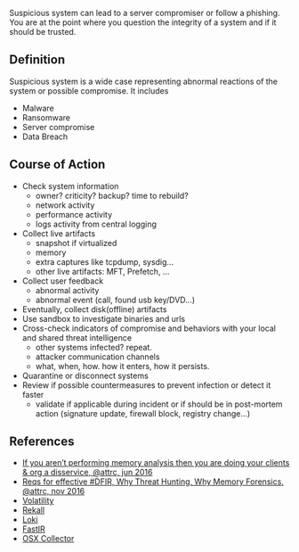 Suspicious system can lead to a server compromiser or follow a phishing.
You are at the point where you question the integrity of a system and if it should be trusted.

## Definition
Suspicious system is a wide case representing abnormal reactions of the system or possible compromise.
It includes

* Malware
* Ransomware
* Server compromise
* Data Breach

## Course of Action

* Check system information
    * owner? criticity? backup? time to rebuild?
    * network activity
    * performance activity
    * logs activity from central logging
* Collect live artifacts
    * snapshot if virtualized
    * memory
    * extra captures like tcpdump, sysdig...
    * other live artifacts: MFT, Prefetch, ...
* Collect user feedback
    * abnormal activity
    * abnormal event (call, found usb key/DVD...)
* Eventually, collect disk(offline) artifacts
* Use sandbox to investigate binaries and urls
* Cross-check indicators of compromise and behaviors with your local and shared threat intelligence
    * other systems infected? repeat.
    * attacker communication channels
    * what, when, how. how it enters, how it persists.
* Quarantine or disconnect systems
* Review if possible countermeasures to prevent infection or detect it faster
    * validate if applicable during incident or if should be in post-mortem action (signature update, firewall block, registry change...)

## References

* [If you aren’t performing memory analysis then you are doing your clients & org a disservice, @attrc, jun 2016](https://twitter.com/attrc/status/742399097206771712)
* [Reqs for effective #DFIR, Why Threat Hunting, Why Memory Forensics, @attrc, nov 2016](https://twitter.com/attrc/status/793875121022832640)
* [Volatility](http://www.volatilityfoundation.org/)
* [Rekall](https://github.com/google/rekall/)
* [Loki](https://github.com/Neo23x0/Loki)
* [FastIR](https://github.com/SekoiaLab/FastIR_Collector)
* [OSX Collector](https://github.com/Yelp/osxcollector)
